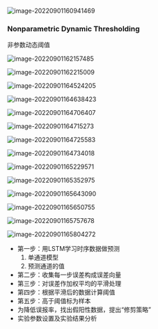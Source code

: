 ![image-20220901160941469](ndt.assets/image-20220901160941469.png)

### Nonparametric Dynamic Thresholding

非参数动态阈值

![image-20220901162157485](ndt.assets/image-20220901162157485.png)

![image-20220901162215009](ndt.assets/image-20220901162215009.png)

![image-20220901164524205](ndt.assets/image-20220901164524205.png)

![image-20220901164638423](ndt.assets/image-20220901164638423.png)

![image-20220901164706407](ndt.assets/image-20220901164706407.png)

![image-20220901164715273](ndt.assets/image-20220901164715273.png)

![image-20220901164725583](ndt.assets/image-20220901164725583.png)

![image-20220901164734018](ndt.assets/image-20220901164734018.png)

![image-20220901165229571](ndt.assets/image-20220901165229571.png)

![image-20220901165352975](ndt.assets/image-20220901165352975.png)

![image-20220901165643090](ndt.assets/image-20220901165643090.png)

![image-20220901165650755](ndt.assets/image-20220901165650755.png)

![image-20220901165757678](ndt.assets/image-20220901165757678.png)

![image-20220901165804272](ndt.assets/image-20220901165804272.png)

- 第一步：用LSTM学习时序数据做预测
    1. 单通道模型
    2. 预测通道的值
- 第二步：收集每一步误差构成误差向量
- 第三步：对误差作加权平均的平滑处理
- 第四步：根据平滑后的数据计算阈值
- 第五步：高于阈值标为样本
- 为降低误报率，找出假阳性数据，提出“修剪策略”
- 实验参数设置及实验结果分析